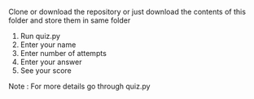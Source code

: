 Clone or download the repository or just download the contents of this folder and store them in same folder

1. Run quiz.py
2. Enter your name 
3. Enter number of attempts
4. Enter your answer
5. See your score

Note : For more details go through quiz.py



